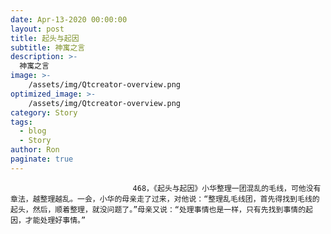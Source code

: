 ```yaml
---
date: Apr-13-2020 00:00:00
layout: post
title: 起头与起因
subtitle: 神寓之言
description: >-
  神寓之言
image: >-
    /assets/img/Qtcreator-overview.png
optimized_image: >-
    /assets/img/Qtcreator-overview.png
category: Story
tags:
  - blog
  - Story
author: Ron
paginate: true
---
```


							　　468，《起头与起因》小华整理一团混乱的毛线，可他没有章法，越整理越乱。一会，小华的母亲走了过来，对他说：“整理乱毛线团，首先得找到毛线的起头，然后，顺着整理，就没问题了。”母亲又说：“处理事情也是一样，只有先找到事情的起因，才能处理好事情。”
							
							
						